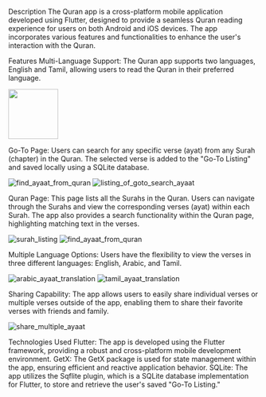 Description
The Quran app is a cross-platform mobile application developed using Flutter, designed to provide a seamless Quran reading experience for users on both Android and iOS devices. The app incorporates various features and functionalities to enhance the user's interaction with the Quran.

Features
Multi-Language Support: The Quran app supports two languages, English and Tamil, allowing users to read the Quran in their preferred language.

<img src="https://github.com/Laiq37/mahsa_chat/assets/51846274/4b427200-0d29-4ac1-98db-95e91f3f676e" width=100 height=100>

Go-To Page: Users can search for any specific verse (ayat) from any Surah (chapter) in the Quran. The selected verse is added to the "Go-To Listing" and saved locally using a SQLite database.

![find_ayaat_from_quran](https://github.com/Laiq37/mahsa_chat/assets/51846274/33d9c08d-f6f3-4b9d-8640-b66714ff068f)
![listing_of_goto_search_ayaat](https://github.com/Laiq37/mahsa_chat/assets/51846274/9781039f-e6bf-45c2-9d7e-0b9a27bfdd17)

Quran Page: This page lists all the Surahs in the Quran. Users can navigate through the Surahs and view the corresponding verses (ayat) within each Surah. The app also provides a search functionality within the Quran page, highlighting matching text in the verses.

![surah_listing](https://github.com/Laiq37/mahsa_chat/assets/51846274/709cc09b-5234-445c-81d1-cb2539d68580)
![find_ayaat_from_quran](https://github.com/Laiq37/mahsa_chat/assets/51846274/d8ed2d25-8e08-4c9e-a5ec-275a311cf817)

Multiple Language Options: Users have the flexibility to view the verses in three different languages: English, Arabic, and Tamil.

![arabic_ayaat_translation](https://github.com/Laiq37/mahsa_chat/assets/51846274/89634749-f595-453c-afe8-fa864ab98579)
![tamil_ayaat_translation](https://github.com/Laiq37/mahsa_chat/assets/51846274/3d193e75-d8ce-47ac-909c-99a07e2ac3fc)

Sharing Capability: The app allows users to easily share individual verses or multiple verses outside of the app, enabling them to share their favorite verses with friends and family.

![share_multiple_ayaat](https://github.com/Laiq37/mahsa_chat/assets/51846274/7e1233e4-f666-40c8-ba53-0ae74838c323)

Technologies Used
Flutter: The app is developed using the Flutter framework, providing a robust and cross-platform mobile development environment.
GetX: The GetX package is used for state management within the app, ensuring efficient and reactive application behavior.
SQLite: The app utilizes the Sqflite plugin, which is a SQLite database implementation for Flutter, to store and retrieve the user's saved "Go-To Listing."
